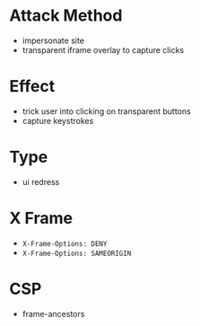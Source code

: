 # Attack Method

- impersonate site
- transparent iframe overlay to capture clicks

# Effect

- trick user into clicking on transparent buttons
- capture keystrokes

# Type

- ui redress

# X Frame

- `X-Frame-Options: DENY`
- `X-Frame-Options: SAMEORIGIN`

# CSP

- frame-ancestors
